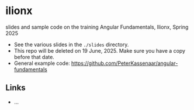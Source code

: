 # ilionx

slides and sample code on the training Angular Fundamentals, Ilionx, Spring 2025

* See the various slides in the `./slides` directory. 
* This repo will be deleted on 19 June, 2025. Make sure you have a copy before that date.
* General example code: https://github.com/PeterKassenaar/angular-fundamentals


## Links
* ...
